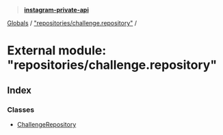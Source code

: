 > **[instagram-private-api](../README.md)**

[Globals](../README.md) / ["repositories/challenge.repository"](_repositories_challenge_repository_.md) /

# External module: "repositories/challenge.repository"

## Index

### Classes

* [ChallengeRepository](../classes/_repositories_challenge_repository_.challengerepository.md)
